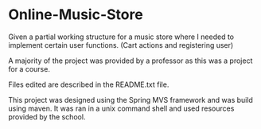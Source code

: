 # Online-Music-Store
Given a partial working structure for a music store where I needed to implement certain user functions. 
(Cart actions and registering user)

A majority of the project was provided by a professor as this was a project for a course. 

Files edited are described in the README.txt file.

This project was designed using the Spring MVS framework and was build using maven.
It was ran in a unix command shell and used resources provided by the school.
